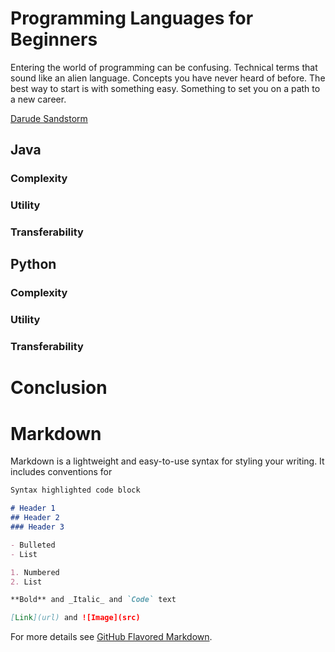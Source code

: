 
# Programming Languages for Beginners
Entering the world of programming can be confusing. Technical terms that sound like an alien language. Concepts you have never heard of before. The best way to start is with something easy. Something to set you on a path to a new career.

[Darude Sandstorm](https://www.youtube.com/watch?v=dQw4w9WgXcQ)

## Java

### Complexity

### Utility

### Transferability

## Python

### Complexity

### Utility

### Transferability

# Conclusion



# Markdown

Markdown is a lightweight and easy-to-use syntax for styling your writing. It includes conventions for

```markdown
Syntax highlighted code block

# Header 1
## Header 2
### Header 3

- Bulleted
- List

1. Numbered
2. List

**Bold** and _Italic_ and `Code` text

[Link](url) and ![Image](src)
```

For more details see [GitHub Flavored Markdown](https://guides.github.com/features/mastering-markdown/).

